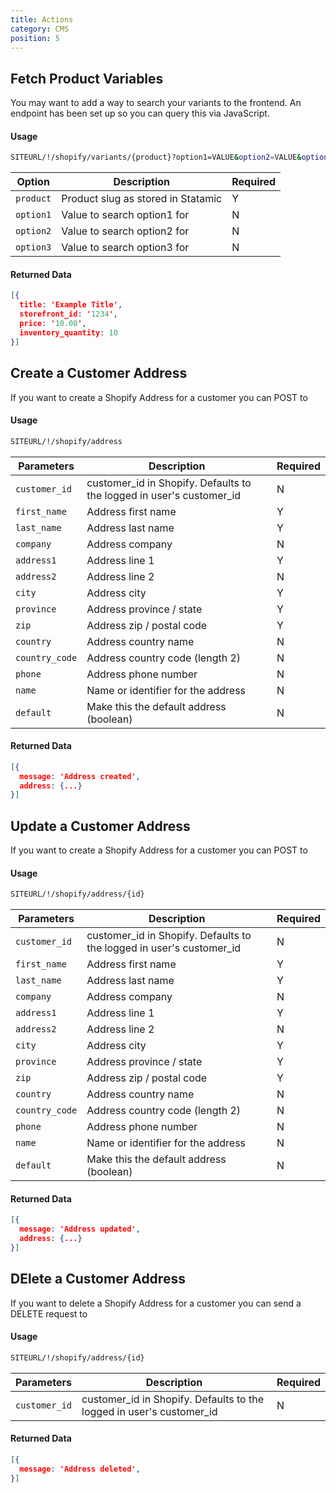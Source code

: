 ```yaml
---
title: Actions
category: CMS
position: 5
---
```



## Fetch Product Variables

You may want to add a way to search your variants to the frontend. An endpoint has been set up so you can query this via JavaScript.

#### Usage

```bash
SITEURL/!/shopify/variants/{product}?option1=VALUE&option2=VALUE&option3=VALUE
```

| Option             | Description   | Required  |
| -------------------| ------------- | --------- |
| `product`          | Product slug as stored in Statamic | Y |
| `option1`          | Value to search option1 for | N |
| `option2`          | Value to search option2 for | N |
| `option3`          | Value to search option3 for | N |

#### Returned Data

```json
[{
  title: 'Example Title',
  storefront_id: '1234',
  price: '10.00',
  inventory_quantity: 10
}]
```


## Create a Customer Address

If you want to create a Shopify Address for a customer you can POST to

#### Usage

```bash
SITEURL/!/shopify/address
```

| Parameters             | Description   | Required  |
| -------------------| ------------- | --------- |
| `customer_id`          | customer_id in Shopify. Defaults to the logged in user's customer_id | N |
| `first_name`          | Address first name | Y |
| `last_name`          | Address last name | Y |
| `company`          | Address company | N |
| `address1`          | Address line 1 | Y |
| `address2`          | Address line 2 | N |
| `city`          | Address city | Y |
| `province`          | Address province / state | Y |
| `zip`          | Address zip / postal code | Y |
| `country`          | Address country name | N |
| `country_code`          | Address country code (length 2) | N |
| `phone`          | Address phone number | N |
| `name`          | Name or identifier for the address | N |
| `default`          | Make this the default address (boolean) | N |

#### Returned Data

```json
[{
  message: 'Address created',
  address: {...}
}]
```

## Update a Customer Address

If you want to create a Shopify Address for a customer you can POST to

#### Usage

```bash
SITEURL/!/shopify/address/{id}
```

| Parameters             | Description   | Required  |
| -------------------| ------------- | --------- |
| `customer_id`          | customer_id in Shopify. Defaults to the logged in user's customer_id | N |
| `first_name`          | Address first name | Y |
| `last_name`          | Address last name | Y |
| `company`          | Address company | N |
| `address1`          | Address line 1 | Y |
| `address2`          | Address line 2 | N |
| `city`          | Address city | Y |
| `province`          | Address province / state | Y |
| `zip`          | Address zip / postal code | Y |
| `country`          | Address country name | N |
| `country_code`          | Address country code (length 2) | N |
| `phone`          | Address phone number | N |
| `name`          | Name or identifier for the address | N |
| `default`          | Make this the default address (boolean) | N |

#### Returned Data

```json
[{
  message: 'Address updated',
  address: {...}
}]
```

## DElete a Customer Address

If you want to delete a Shopify Address for a customer you can send a DELETE request to

#### Usage

```bash
SITEURL/!/shopify/address/{id}
```

| Parameters             | Description   | Required  |
| -------------------| ------------- | --------- |
| `customer_id`          | customer_id in Shopify. Defaults to the logged in user's customer_id | N |

#### Returned Data

```json
[{
  message: 'Address deleted',
}]
```
